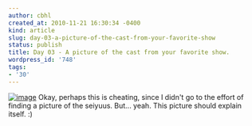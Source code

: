 ```yaml
---
author: cbhl
created_at: 2010-11-21 16:30:34 -0400
kind: article
slug: day-03-a-picture-of-the-cast-from-your-favorite-show
status: publish
title: Day 03 - A picture of the cast from your favorite show.
wordpress_id: '748'
tags:
- '30'
---
```


[![image](http://images.azuresky.ca/blog/wp-content/uploads/2010/11/HayateNoGotokuCharacters.jpg "HayateNoGotokuCharacters")](http://images.azuresky.ca/blog/wp-content/uploads/2010/11/HayateNoGotokuCharacters.jpg)
Okay, perhaps this is cheating, since I didn't go to the effort of
finding a picture of the seiyuus. But... yeah. This picture should
explain itself. :)
